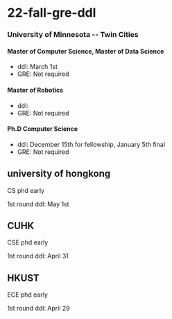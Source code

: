 # 22-fall-gre-ddl

### University of Minnesota -- Twin Cities

#### Master of Computer Science, Master of Data Science

* ddl: March 1st
* GRE: Not required

#### Master of Robotics

* ddl: 
* GRE: Not required

#### Ph.D Computer Science

* ddl: December 15th for fellowship, January 5th final
* GRE: Not required





## university of hongkong

CS phd early 

1st round ddl: May 1st



## CUHK

CSE phd early 

1st round ddl: April 31



## HKUST

ECE phd early 

1st round ddl: April 29
